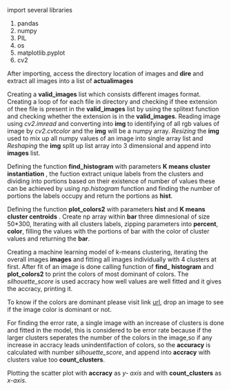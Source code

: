 import several libraries 
1. pandas
2. numpy 
3. PIL
4. os
5. matplotlib.pyplot
6. cv2
 
After importing, access the directory location of images and **dire** and extract all images into a list of **actualimages** 

Creating a **valid_images** list which consists different images format. Creating a loop of for each file in directory and checking if thee extension of thee file is present in the **valid_images** list by using the splitext function and checking whether the extension is in the **valid_images**.  Reading image using *cv2.imread* and converting into **img** to identifying of all rgb values of image by *cv2.cvtcolor* and the **img** will be a numpy array. *Resizing* the **img** used to mix up all numpy values of an image into single array list and *Reshaping* the **img** split up list array into 3 dimensional and append into **images** list.

Defining the function **find_histogram** with parameters  **K means cluster instantiation** , the fuction extract unique labels from the clusters and dividing into portions based on their existence of number of values these can be achieved by using *np.histogram* function and finding the number of portions the labels occupy and return the portions as **hist**.

Defining the function **plot_colors2** with parameters **hist** and **K means cluster centroids** . Create np array within **bar** three dimnesional of size 50*300, Iterating with all clusters labels, zipping parameters into **percent**, **color**, filling the values with the portions of bar with the color of cluster values and returning the **bar**.

Creating a machine learning model of k-means clustering, iterating the overall images **images** and fitting all images individually with 4 clusters at first. After fit of an image is done calling function of **find_ histogram** and **plot_colors2** to print the colors of most dominant of colors. The *silhouette_score* is used accracy how well values are well fitted and it gives the accracy, printing it.

To know if the colors are dominant please visit link [url](http://lokeshdhakar.com/projects/color-thief/), drop an image to see if the image color is dominant or not.

For finding the error rate, a single image with an increase of clusters is done and fitted in the model, this is considered to be error rate because if the larger clusters seperates the number of the colors in the image,so if any increase in accracy leads unindentifaction of colors, so the **accuracy** is calculated with number *silhouette_score*, and append into **accracy** with clusters value too **count_clusters**.     

Plotting the scatter plot with **accracy**  as *y- axis* and with **count_clusters** as *x-axis*.
